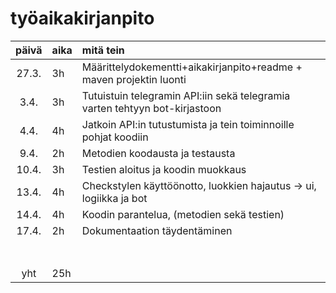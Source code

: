 # työaikakirjanpito

| päivä | aika | mitä tein  |
| :----:|:-----| :-----|
|27.3.|  3h  | Määrittelydokementti+aikakirjanpito+readme + maven projektin luonti |
|3.4. |  3h  | Tutuistuin telegramin API:iin sekä telegramia varten tehtyyn bot-kirjastoon |
|4.4. |  4h  | Jatkoin API:in tutustumista ja tein toiminnoille pohjat koodiin |
|9.4. |  2h  | Metodien koodausta ja testausta  |
|10.4.|  3h  | Testien aloitus ja koodin muokkaus |
|13.4.|  4h  | Checkstylen käyttöönotto, luokkien hajautus -> ui, logiikka ja bot | 
|14.4.| 4h	 | Koodin parantelua, (metodien sekä testien) |
|17.4.| 2h   | Dokumentaation täydentäminen |
|     |    |  | 
|     |    |  |
|     |    |  |
|     |    |  | 
|     |    |  |
|     |    |  |
|     |    |  |
| yht |  25h |  | 
